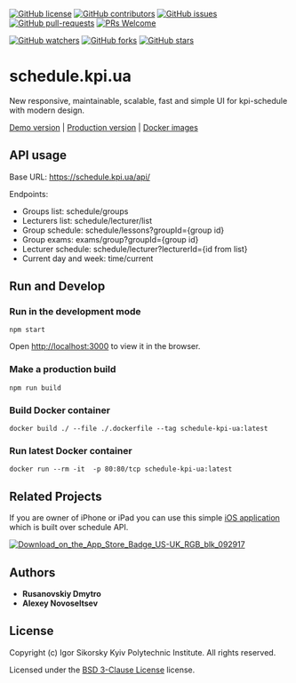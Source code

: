 [![GitHub license](https://img.shields.io/github/license/kpi-ua/schedule.kpi.ua.svg)](https://github.com/kpi-ua/schedule.kpi.ua/blob/master/LICENSE)
[![GitHub contributors](https://img.shields.io/github/contributors/kpi-ua/schedule.kpi.ua.svg)](https://GitHub.com/kpi-ua/schedule.kpi.ua/graphs/contributors/)
[![GitHub issues](https://img.shields.io/github/issues/kpi-ua/schedule.kpi.ua.svg)](https://GitHub.com/kpi-ua/schedule.kpi.ua/issues/)
[![GitHub pull-requests](https://img.shields.io/github/issues-pr/kpi-ua/schedule.kpi.ua.svg)](https://GitHub.com/kpi-ua/schedule.kpi.ua/pulls/)
[![PRs Welcome](https://img.shields.io/badge/PRs-welcome-brightgreen.svg?style=flat-square)](http://makeapullrequest.com)

[![GitHub watchers](https://img.shields.io/github/watchers/kpi-ua/schedule.kpi.ua.svg?style=social&label=Watch)](https://GitHub.com/kpi-ua/schedule.kpi.ua/watchers/)
[![GitHub forks](https://img.shields.io/github/forks/kpi-ua/schedule.kpi.ua.svg?style=social&label=Fork)](https://GitHub.com/kpi-ua/schedule.kpi.ua/network/)
[![GitHub stars](https://img.shields.io/github/stars/kpi-ua/schedule.kpi.ua.svg?style=social&label=Star)](https://GitHub.com/kpi-ua/schedule.kpi.ua/stargazers/)



# schedule.kpi.ua
New responsive, maintainable, scalable, fast and simple UI for kpi-schedule with modern design.

[Demo version](http://167.172.103.72:3000/sessions) | 
[Production version](https://schedule.kpi.ua) | 
[Docker images](https://hub.docker.com/r/kpiua/schedule.kpi.ua)


## API usage
Base URL: https://schedule.kpi.ua/api/

Endpoints:
- Groups list: schedule/groups
- Lecturers list: schedule/lecturer/list
- Group schedule: schedule/lessons?groupId={group id}
- Group exams: exams/group?groupId={group id}
- Lecturer schedule: schedule/lecturer?lecturerId={id from list}
- Current day and week: time/current

## Run and Develop

### Run in the development mode
```
npm start
```

Open [http://localhost:3000](http://localhost:3000) to view it in the browser.

### Make a production build
```
npm run build
```

### Build Docker container
```
docker build ./ --file ./.dockerfile --tag schedule-kpi-ua:latest
```

### Run latest Docker container
```
docker run --rm -it  -p 80:80/tcp schedule-kpi-ua:latest
```

## Related Projects
If you are owner of iPhone or iPad you can use this simple [iOS application](https://github.com/MrPaschenko/Schedule-KPI) which is built over schedule API.

[![Download_on_the_App_Store_Badge_US-UK_RGB_blk_092917](https://user-images.githubusercontent.com/64316080/168581675-cfc29e4a-410c-4664-9213-31f11560813c.svg)](https://apps.apple.com/us/app/schedule-kpi/id1625484300)

## Authors
* **Rusanovskiy Dmytro**
* **Alexey Novoseltsev**

## License

Copyright (c) Igor Sikorsky Kyiv Polytechnic Institute. All rights reserved.

Licensed under the [BSD 3-Clause License](LICENSE) license.
